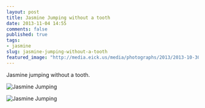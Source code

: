 ```yaml
---
layout: post
title: Jasmine Jumping without a tooth
date: 2013-11-04 14:55
comments: false
published: true
tags:
- jasmine
slug: jasmine-jumping-without-a-tooth
featured_image: "http://media.eick.us/media/photographs/2013/2013-10-30/jasmine-jumping-2013-10-30-at-19-57-05.jpg"
---
```

Jasmine jumping without a tooth.

![Jasmine Jumping](http://media.eick.us/media/photographs/2013/2013-10-30/jasmine-jumping-2013-10-30-at-19-57-05.jpg)

![Jasmine Jumping](http://media.eick.us/media/photographs/2013/2013-10-30/jasmine-jumping-2013-10-30-at-19-58-41.jpg)
